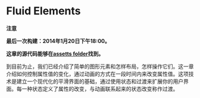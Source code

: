 # Fluid Elements

**注意**

**最后一次构建：2014年1月20日下午18:00。**

**这章的源代码能够在[assetts folder](http://qmlbook.org/assets)找到。**

到目前为止，我们已经介绍了简单的图形元素和怎样布局，怎样操作它们。这一章介绍如何控制属性值的变化，通过动画的方式在一段时间内来改变属性值。这项技术是建立一个现代化的平滑界面的基础，通过使用状态和过渡来扩展你的用户界面。每一种状态定义了属性的改变，与动画联系起来的状态改变称作过渡。
